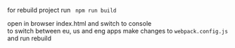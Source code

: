 for rebuild project run
<code>
    npm run build
</code>

open in browser index.html and switch to console <br/>
to switch between eu, us and eng apps make changes to <code>webpack.config.js</code> <br/>
and run rebuild
